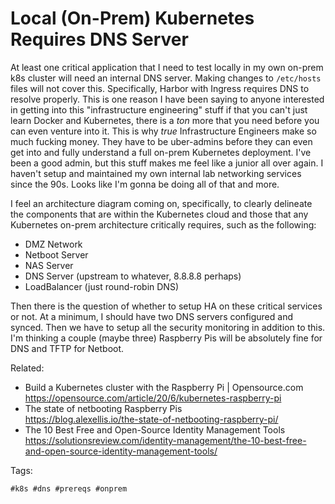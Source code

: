 # Local (On-Prem) Kubernetes Requires DNS Server

At least one critical application that I need to test locally in my own
on-prem k8s cluster will need an internal DNS server. Making changes to
`/etc/hosts` files will not cover this. Specifically, Harbor with
Ingress requires DNS to resolve properly. This is one reason I have been
saying to anyone interested in getting into this "infrastructure
engineering" stuff if that you can't just learn Docker and Kubernetes,
there is a *ton* more that you need before you can even venture into it.
This is why *true* Infrastructure Engineers make so much fucking money.
They have to be uber-admins before they can even get into and fully
understand a full on-prem Kubernetes deployment. I've been a good admin,
but this stuff makes me feel like a junior all over again. I haven't
setup and maintained my own internal lab networking services since the
90s. Looks like I'm gonna be doing all of that and more.

I feel an architecture diagram coming on, specifically, to clearly
delineate the components that are within the Kubernetes cloud and those
that any Kubernetes on-prem architecture critically requires, such as
the following:

* DMZ Network
* Netboot Server
* NAS Server
* DNS Server (upstream to whatever, 8.8.8.8 perhaps)
* LoadBalancer (just round-robin DNS)

Then there is the question of whether to setup HA on these critical
services or not. At a minimum, I should have two DNS servers configured
and synced. Then we have to setup all the security monitoring in
addition to this. I'm thinking a couple (maybe three) Raspberry Pis will
be absolutely fine for DNS and TFTP for Netboot.

Related:

* Build a Kubernetes cluster with the Raspberry Pi \| Opensource.com  
  <https://opensource.com/article/20/6/kubernetes-raspberry-pi>
* The state of netbooting Raspberry Pis  
  <https://blog.alexellis.io/the-state-of-netbooting-raspberry-pi/>
* The 10 Best Free and Open-Source Identity Management Tools  
  <https://solutionsreview.com/identity-management/the-10-best-free-and-open-source-identity-management-tools/>

Tags:

    #k8s #dns #prereqs #onprem

